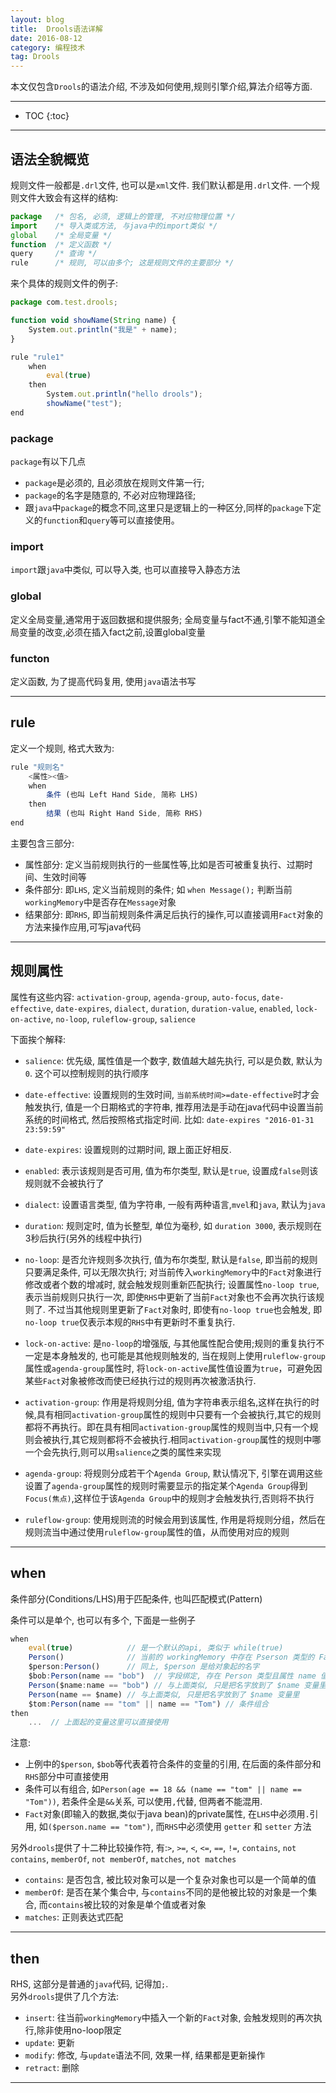 ```yaml
---
layout: blog
title:  Drools语法详解
date: 2016-08-12
category: 编程技术
tag: Drools
---
```

本文仅包含`Drools`的语法介绍, 不涉及如何使用,规则引擎介绍,算法介绍等方面.




*****

* TOC
{:toc}

*****

## 语法全貌概览

规则文件一般都是`.drl`文件, 也可以是`xml`文件. 我们默认都是用`.drl`文件. 一个规则文件大致会有这样的结构:

~~~js
package   /* 包名, 必须, 逻辑上的管理, 不对应物理位置 */
import    /* 导入类或方法, 与java中的import类似 */
global    /* 全局变量 */
function  /* 定义函数 */
query     /* 查询 */
rule      /* 规则, 可以由多个; 这是规则文件的主要部分 */
~~~

来个具体的规则文件的例子:

~~~js
package com.test.drools;

function void showName(String name) {
    System.out.println("我是" + name);
}

rule "rule1"
    when
        eval(true)
    then
        System.out.println("hello drools");
        showName("test");
end
~~~

### package

`package`有以下几点

* `package`是必须的, 且必须放在规则文件第一行;
* `package`的名字是随意的, 不必对应物理路径;
* 跟`java`中`package`的概念不同,这里只是逻辑上的一种区分,同样的`package`下定义的`function`和`query`等可以直接使用。

### import

`import`跟`java`中类似, 可以导入类, 也可以直接导入静态方法

### global

定义全局变量,通常用于返回数据和提供服务; 全局变量与fact不通,引擎不能知道全局变量的改变,必须在插入fact之前,设置global变量

### functon

定义函数, 为了提高代码复用, 使用`java`语法书写

*****

## rule

定义一个规则, 格式大致为:

~~~js
rule "规则名"
    <属性><值>
    when
        条件 (也叫 Left Hand Side, 简称 LHS)
    then
        结果 (也叫 Right Hand Side, 简称 RHS)
end
~~~

主要包含三部分:

* 属性部分: 定义当前规则执行的一些属性等,比如是否可被重复执行、过期时间、生效时间等
* 条件部分: 即`LHS`, 定义当前规则的条件; 如 `when Message();` 判断当前`workingMemory`中是否存在`Message`对象
* 结果部分: 即`RHS`, 即当前规则条件满足后执行的操作,可以直接调用`Fact`对象的方法来操作应用,可写java代码

*****

## 规则属性
属性有这些内容: `activation-group`, `agenda-group`, `auto-focus`, `date-effective`, `date-expires`, `dialect`, `duration`, `duration-value`, `enabled`, `lock-on-active`, `no-loop`, `ruleflow-group`, `salience`

下面挨个解释:

* `salience`: 优先级, 属性值是一个数字, 数值越大越先执行, 可以是负数, 默认为`0`. 这个可以控制规则的执行顺序
* `date-effective`: 设置规则的生效时间, `当前系统时间>=date-effective`时才会触发执行, 值是一个日期格式的字符串, 推荐用法是手动在java代码中设置当前系统的时间格式, 然后按照格式指定时间. 比如: `date-expires "2016-01-31 23:59:59"`
* `date-expires`: 设置规则的过期时间, 跟上面正好相反.
* `enabled`: 表示该规则是否可用, 值为布尔类型, 默认是`true`, 设置成`false`则该规则就不会被执行了
* `dialect`: 设置语言类型, 值为字符串, 一般有两种语言,`mvel`和`java`, 默认为`java`
* `duration`: 规则定时, 值为长整型, 单位为毫秒, 如 `duration 3000`, 表示规则在3秒后执行(另外的线程中执行)
* `no-loop`: 是否允许规则多次执行, 值为布尔类型, 默认是`false`, 即当前的规则只要满足条件, 可以无限次执行; 对当前传入`workingMemory`中的`Fact`对象进行修改或者个数的增减时, 就会触发规则重新匹配执行; 设置属性`no-loop true`, 表示当前规则只执行一次, 即使`RHS`中更新了当前`Fact`对象也不会再次执行该规则了. 不过当其他规则里更新了`Fact`对象时, 即使有`no-loop true`也会触发, 即`no-loop true`仅表示本规的`RHS`中有更新时不重复执行.
* `lock-on-active`: 是`no-loop`的增强版, 与其他属性配合使用;规则的重复执行不一定是本身触发的, 也可能是其他规则触发的, 当在规则上使用`ruleflow-group`属性或`agenda-group`属性时, 将`lock-on-active`属性值设置为`true`，可避免因某些`Fact`对象被修改而使已经执行过的规则再次被激活执行.
* `activation-group`: 作用是将规则分组, 值为字符串表示组名,这样在执行的时候,具有相同`activation-group`属性的规则中只要有一个会被执行,其它的规则都将不再执行。即在具有相同`activation-group`属性的规则当中,只有一个规则会被执行,其它规则都将不会被执行.相同`activation-group`属性的规则中哪一个会先执行,则可以用`salience`之类的属性来实现
* `agenda-group`: 将规则分成若干个`Agenda Group`, 默认情况下, 引擎在调用这些设置了`agenda-group`属性的规则时需要显示的指定某个`Agenda Group`得到`Focus(焦点)`,这样位于该`Agenda Group`中的规则才会触发执行,否则将不执行

* `ruleflow-group`: 使用规则流的时候会用到该属性, 作用是将规则分组，然后在规则流当中通过使用`ruleflow-group`属性的值，从而使用对应的规则

*****

## when
条件部分(Conditions/LHS)用于匹配条件, 也叫匹配模式(Pattern)  

条件可以是单个, 也可以有多个, 下面是一些例子

~~~js
when
    eval(true)            // 是一个默认的api, 类似于 while(true)
    Person()              // 当前的 workingMemory 中存在 Pserson 类型的 Fact 对象
    $person:Person()      // 同上, $person 是给对象起的名字
    $bob:Person(name == "bob")  // 字段绑定, 存在 Person 类型且属性 name 值为bob的对象
    Person($name:name == "bob") // 与上面类似, 只是把名字放到了 $name 变量里
    Person(name == $name) // 与上面类似, 只是把名字放到了 $name 变量里
    $tom:Person(name == "tom" || name == "Tom") // 条件组合
then
    ...  // 上面起的变量这里可以直接使用
~~~

注意:

* 上例中的`$person`, `$bob`等代表着符合条件的变量的引用, 在后面的条件部分和`RHS`部分中可直接使用
* 条件可以有组合, 如`Person(age == 18 && (name == "tom" || name == "Tom"))`, 若条件全是`&&`关系, 可以使用`,`代替, 但两者不能混用.
* `Fact`对象(即输入的数据,类似于java bean)的private属性, 在`LHS`中必须用`.`引用, 如`($person.name == "tom")`, 而`RHS`中必须使用 `getter` 和 `setter` 方法

另外`drools`提供了十二种比较操作符, 有:`>`, `>=`, `<`, `<=`, `==`, `!=`, `contains`, `not contains`, `memberOf`, `not memberOf`, `matches`, `not matches`

* `contains`: 是否包含, 被比较对象可以是一个复杂对象也可以是一个简单的值
* `memberOf`: 是否在某个集合中, 与`contains`不同的是他被比较的对象是一个集合, 而`contains`被比较的对象是单个值或者对象
* `matches`: 正则表达式匹配

*****

## then
RHS, 这部分是普通的`java`代码, 记得加`;`.  
另外`drools`提供了几个方法:

* `insert`: 往当前`workingMemory`中插入一个新的`Fact`对象, 会触发规则的再次执行,除非使用no-loop限定
* `update`: 更新
* `modify`: 修改, 与`update`语法不同, 效果一样, 结果都是更新操作
* `retract`: 删除


*****
